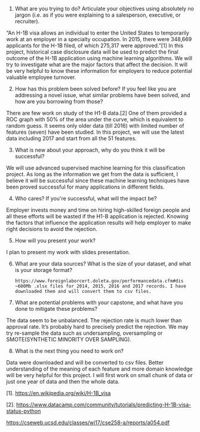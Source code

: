 1. What are you trying to do? Articulate your objectives using absolutely no jargon (i.e. as if you were explaining to a salesperson, executive, or recruiter).

“An H-1B visa allows an individual to enter the United States to temporarily work at an employer in a specialty occupation. In 2015, there were 348,669 applicants for the H-1B filed, of which 275,317 were approved.”[1] In this project, historical case disclosure data will be used to predict the final outcome of the H-1B application using machine learning algorithms. We will try to investigate what are the major factors that affect the decision. It will be very helpful to know these information for employers to reduce potential valuable employee turnover.

2. How has this problem been solved before? If you feel like you are addressing a novel issue, what similar problems have been solved, and how are you borrowing from those?

There are few work on study of the H1-B data.[2] One of them provided a ROC graph with 50% of the area under the curve, which is equivalent to random guess. It seems only older data (till 2016) with limited number of features (seven) have been studied. In this project, we will use the latest data including 2017 and start from all the 51 features.

3. What is new about your approach, why do you think it will be successful?

We will use advanced supervised machine learning for this classification project. As long as the information we get from the data is sufficient, I believe it will be successful since these machine learning techniques have been proved successful for many applications in different fields.
    
4. Who cares? If you're successful, what will the impact be?

Employer invests money and time on hiring high-skilled foreign people and all these efforts will be wasted if the H1-B application is rejected. Knowing the factors that influence the application results will help employer to make right decisions to avoid the rejection.

5. How will you present your work? 

I plan to present my work with slides presentation.

6. What are your data sources? What is the size of your dataset, and what is your storage format?
       
       https://www.foreignlaborcert.doleta.gov/performancedata.cfm#dis
       ~600Mb .xlsx files for 2014, 2015, 2016 and 2017 records. I have downloaded them and will convert them to csv files.

7. What are potential problems with your capstone, and what have you done to mitigate these problems?

The data seem to be unbalanced. The rejection rate is much lower than approval rate. It’s probably hard to precisely predict the rejection. We may try re-sample the data such as undersampling,  oversampling or SMOTE(SYNTHETIC MINORITY OVER SAMPLING).

8. What is the next thing you need to work on?

Data were downloaded and will be converted to csv files. Better understanding of the meaning of each feature and more domain knowledge will be very helpful for this project. I will first work on small chunk of data or just one year of data and then the whole data. 



[1]. https://en.wikipedia.org/wiki/H-1B_visa

[2]. https://www.datacamp.com/community/tutorials/predicting-H-1B-visa-status-python

https://cseweb.ucsd.edu/classes/wi17/cse258-a/reports/a054.pdf
